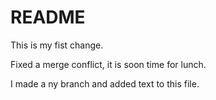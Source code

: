 # README

This is my fist change.

Fixed a merge conflict, it is soon time for lunch.

I made a ny branch and added text to this file.
